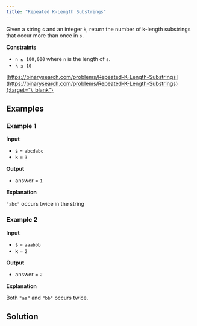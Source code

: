 ```yaml
---
title: "Repeated K-Length Substrings"
---
```


Given a string `s` and an integer `k`, return the number of k-length substrings that occur more than once in `s`.

**Constraints**

- `n ≤ 100,000` where `n` is the length of `s`.
- `k ≤ 10`

[https://binarysearch.com/problems/Repeated-K-Length-Substrings](https://binarysearch.com/problems/Repeated-K-Length-Substrings){:target="\_blank"}

## Examples

### Example 1

**Input**

- s = `abcdabc`
- k = `3`

**Output**

- answer = `1`

**Explanation**

`"abc"` occurs twice in the string

### Example 2

**Input**

- s = `aaabbb`
- k = `2`

**Output**

- answer = `2`

**Explanation**

Both `"aa"` and `"bb"` occurs twice.

## Solution

<script src="https://gist.github.com/yaeba/16da7be5123724fcf6eccc25581cef5a.js?file=Repeated-K-Length-Substrings.py"></script>

